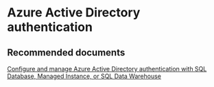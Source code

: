 <properties
	pageTitle="Azure Active Directory authentication"
	description="Azure Active Directory authentication"
	infoBubbleText="Azure Active Directory authentication"
	service=""
	resource=""
	authors="srdan-bozovic-msft"
	ms.author="srbozovi"
	displayOrder=""
	articleId="fe2d8ef5-c508-43bf-b20c-bb5f777c5efa"
	diagnosticScenario=""
	selfHelpType=""
	supportTopicIds="32637235"
	resourceTags=""
	productPesIds="16259"
	cloudEnvironments=""
/>

# Azure Active Directory authentication
## **Recommended documents**
[Configure and manage Azure Active Directory authentication with SQL Database, Managed Instance, or SQL Data Warehouse](https://docs.microsoft.com/azure/sql-database/sql-database-aad-authentication-configure)<br>
